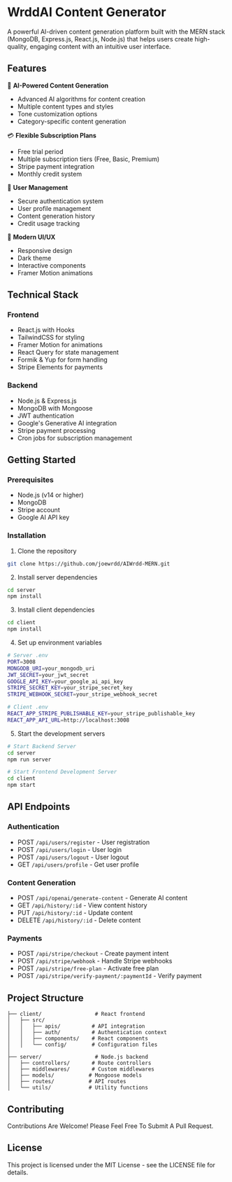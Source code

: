 # WrddAI Content Generator

A powerful AI-driven content generation platform built with the MERN stack (MongoDB, Express.js, React.js, Node.js) that helps users create high-quality, engaging content with an intuitive user interface.

## Features

🤖 **AI-Powered Content Generation**

- Advanced AI algorithms for content creation
- Multiple content types and styles
- Tone customization options
- Category-specific content generation

💳 **Flexible Subscription Plans**

- Free trial period
- Multiple subscription tiers (Free, Basic, Premium)
- Stripe payment integration
- Monthly credit system

👤 **User Management**

- Secure authentication system
- User profile management
- Content generation history
- Credit usage tracking

🎨 **Modern UI/UX**

- Responsive design
- Dark theme
- Interactive components
- Framer Motion animations

## Technical Stack

### Frontend

- React.js with Hooks
- TailwindCSS for styling
- Framer Motion for animations
- React Query for state management
- Formik & Yup for form handling
- Stripe Elements for payments

### Backend

- Node.js & Express.js
- MongoDB with Mongoose
- JWT authentication
- Google's Generative AI integration
- Stripe payment processing
- Cron jobs for subscription management

## Getting Started

### Prerequisites

- Node.js (v14 or higher)
- MongoDB
- Stripe account
- Google AI API key

### Installation

1. Clone the repository

```bash
git clone https://github.com/joewrdd/AIWrdd-MERN.git
```

2. Install server dependencies

```bash
cd server
npm install
```

3. Install client dependencies

```bash
cd client
npm install
```

4. Set up environment variables

```bash
# Server .env
PORT=3008
MONGODB_URI=your_mongodb_uri
JWT_SECRET=your_jwt_secret
GOOGLE_API_KEY=your_google_ai_api_key
STRIPE_SECRET_KEY=your_stripe_secret_key
STRIPE_WEBHOOK_SECRET=your_stripe_webhook_secret

# Client .env
REACT_APP_STRIPE_PUBLISHABLE_KEY=your_stripe_publishable_key
REACT_APP_API_URL=http://localhost:3008
```

5. Start the development servers

```bash
# Start Backend Server
cd server
npm run server

# Start Frontend Development Server
cd client
npm start
```

## API Endpoints

### Authentication

- POST `/api/users/register` - User registration
- POST `/api/users/login` - User login
- POST `/api/users/logout` - User logout
- GET `/api/users/profile` - Get user profile

### Content Generation

- POST `/api/openai/generate-content` - Generate AI content
- GET `/api/history/:id` - View content history
- PUT `/api/history/:id` - Update content
- DELETE `/api/history/:id` - Delete content

### Payments

- POST `/api/stripe/checkout` - Create payment intent
- POST `/api/stripe/webhook` - Handle Stripe webhooks
- POST `/api/stripe/free-plan` - Activate free plan
- POST `/api/stripe/verify-payment/:paymentId` - Verify payment

## Project Structure

```
├── client/                 # React frontend
│   ├── src/
│   │   ├── apis/          # API integration
│   │   ├── auth/          # Authentication context
│   │   ├── components/    # React components
│   │   └── config/        # Configuration files
│
├── server/                 # Node.js backend
│   ├── controllers/       # Route controllers
│   ├── middlewares/       # Custom middlewares
│   ├── models/           # Mongoose models
│   ├── routes/           # API routes
│   └── utils/            # Utility functions
```

## Contributing

Contributions Are Welcome! Please Feel Free To Submit A Pull Request.

## License

This project is licensed under the MIT License - see the LICENSE file for details.

```

```
